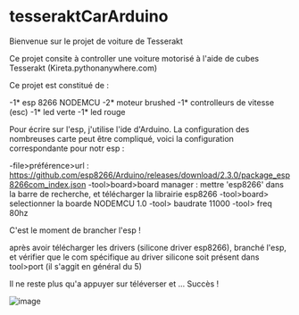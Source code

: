 # tesseraktCarArduino

Bienvenue sur le projet de voiture de Tesserakt

Ce projet consite à controller une voiture motorisé à l'aide de cubes Tesserakt (Kireta.pythonanywhere.com)

Ce projet est constitué de :
  
  -1* esp 8266 NODEMCU
  -2* moteur brushed
  -1* controlleurs de vitesse (esc)
  -1* led verte
  -1* led rouge
  
Pour écrire sur l'esp, j'utilise l'ide d'Arduino.
La configuration des nombreuses carte peut être compliqué, voici la configuration correspondante pour notr esp :

-file>préférence>url : https://github.com/esp8266/Arduino/releases/download/2.3.0/package_esp8266com_index.json
-tool>board>board manager : mettre 'esp8266' dans la barre de recherche, et télécharger la librairie esp8266
-tool>board> selectionner la boarde NODEMCU 1.0
-tool> baudrate 11000
-tool> freq 80hz

C'est le moment de brancher l'esp ! 

après avoir télécharger les drivers (silicone driver esp8266), branché l'esp,
et vérifier que le com spécifique au driver silicone soit présent dans tool>port (il s'aggit en général du 5)

Il ne reste plus qu'a appuyer sur téléverser et ... Succès !

![image](https://user-images.githubusercontent.com/22155045/94266397-61aaf000-ff3a-11ea-973e-4f32981e78de.png)
